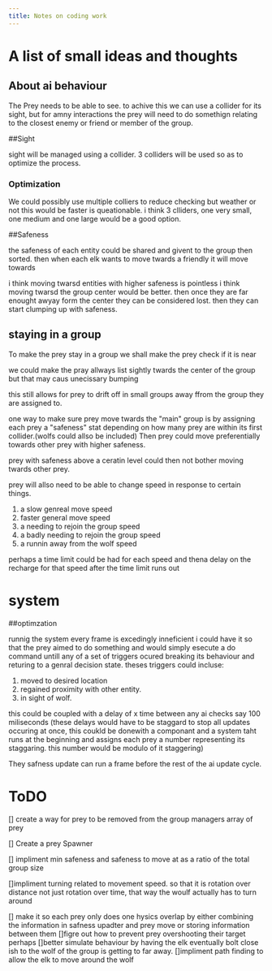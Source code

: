 ```yaml
---
title: Notes on coding work
---
```


# A list of small ideas and thoughts

## About ai behaviour

The Prey needs to be able to see. to achive this we can use a collider for its sight, but for amny interactions the prey will need to do somethign relating to the closest enemy or friend or member of the group.

##Sight

sight will be managed using a collider. 3 colliders will be used so as to optimize the process.

### Optimization

We could possibly use multiple colliers to reduce checking but weather or not this would be faster is queationable. i think 3 clliders, one very small, one medium and one large would be a good option.

##Safeness

the safeness of each entity could be shared and givent to the group then sorted. then when each elk wants to move twards a friendly it will move towards

i think moving twarsd entities with higher safeness is pointless i think moving twarsd the group center would be better. then once they are far enought awyay form the center they can be considered lost.
then they can start clumping up with safeness.

## staying in a group

To make the prey stay in a group we shall make the prey check if it is near

we could make the pray allways list sightly twards the center of the group but that may caus unecissary bumping

this still allows for prey to drift off in small groups away ffrom the group they are assigned to.

one way to make sure prey move twards the "main" group is by assigning each prey a "safeness" stat depending on how many prey are within its first collider.(wolfs could allso be included) Then prey could move preferentially towards other prey with higher safeness.

prey with safeness above a ceratin level could then not bother moving twards other prey.

prey will allso need to be able to change speed in response to certain things.

1. a slow genreal move speed
2. faster general move speed
3. a needing to rejoin the group speed
4. a badly needing to rejoin the group speed
5. a runnin away from the wolf speed

perhaps a time limit could be had for each speed and thena delay on the recharge for that speed after the time limit runs out

# system

##optimzation

runnig the system every frame is excedingly inneficient i could have it so that the prey aimed to do something and would simply esecute a do command untill any of a set of triggers ocured breaking its behaviour and returing to a genral decision state. theses triggers could incluse:

1. moved to desired location
2. regained proximity with other entity.
3. in sight of wolf.

this could be coupled with a delay of x time between any ai checks say 100 miliseconds
(these delays would have to be staggard to stop all updates occuring at once, this coukld be donewith a componant and a system taht runs at the beginning and assigns each prey a number representing its staggaring. this number would be modulo of it staggering)

They safness update can run a frame before the rest of the ai update cycle.

# ToDO

[] create a way for prey to be removed from the group managers array of prey

[] Create a prey Spawner

[] impliment min safeness and safeness to move at as a ratio of the total group size

[]impliment turning related to movement speed. so that it is rotation over distance not just rotation over time, that way the woulf actually has to turn around

[] make it so each prey only does one hysics overlap by either combining the information in safness upadter and prey move or storing information between them
[]figre out how to prevent prey overshooting their target
perhaps
[]better simulate behaviour by having the elk eventually bolt close ish to the wolf of the group is getting to far away.
[]impliment path finding to allow the elk to move around the wolf
